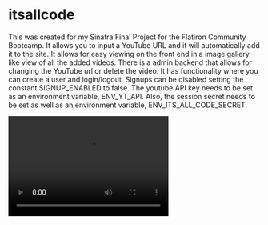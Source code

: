 # itsallcode
This was created for my Sinatra Final Project for the Flatiron Community Bootcamp.  It allows you to input a YouTube URL and it will automatically add it to the site.  It allows for easy viewing on the front end in a image gallery like view of all the added videos.  There is a admin backend that allows for changing the YouTube url or delete the video.  It has functionality where you can create a user and login/logout.  Signups can be disabled setting the constant SIGNUP_ENABLED to false.  The youtube API key needs to be set as an environment variable, ENV_YT_API.   Also, the session secret needs to be set as well as an environment variable, ENV_ITS_ALL_CODE_SECRET.


<video src="walkthrough.mp4" width="320" height="200" controls preload></video>
